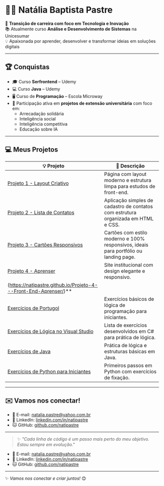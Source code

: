 # 👩‍💻 Natália Baptista Pastre

🎯 **Transição de carreira com foco em Tecnologia e Inovação**  
📚 Atualmente curso **Análise e Desenvolvimento de Sistemas** na Unicesumar  
💡 Apaixonada por aprender, desenvolver e transformar ideias em soluções digitais

---

## 🏆 Conquistas

- 🎓 Curso **Serfrontend** – Udemy  
- 💻 Curso **Java** – Udemy  
- 🖥️ Curso de **Programação** – Escola Microway  
- 💼 Participação ativa em **projetos de extensão universitária** com foco em:
  - Arrecadação solidária
  - Inteligência social
  - Inteligência competitiva
  - Educação sobre IA

---

## 💻 Meus Projetos

| 💡 Projeto | 📄 Descrição |
|-----------|-------------|
| [Projeto 1 - Layout Criativo](https://github.com/natipastre/Projeto-1---Layout-Criativo) | Página com layout moderno e estrutura limpa para estudos de front-end. |
| [Projeto 2 - Lista de Contatos](https://github.com/natipastre/Projeto-2---Lista-de-Contatos) | Aplicação simples de cadastro de contatos com estrutura organizada em HTML e CSS. |
| [Projeto 3 - Cartões Responsivos](https://github.com/natipastre/Projeto-3---Cartoes-Responsivos) | Cartões com estilo moderno e 100% responsivos, ideais para portfólio ou landing page. |
| [Projeto 4 - Aprenser](https://github.com/natipastre/Projeto-4---Front-End-Aprenser) | Site institucional com design elegante e responsivo. 
(https://natipastre.github.io/Projeto-4---Front-End-Aprenser/)** |
| [Exercícios de Portugol](https://github.com/natipastre/Exerc-cios-de-Portugol) | Exercícios básicos de lógica de programação para iniciantes. |
| [Exercícios de Lógica no Visual Studio](https://github.com/natipastre/Exerc-cio-L-gica-de-Programa-o) | Lista de exercícios desenvolvidos em C# para prática de lógica. |
| [Exercícios de Java](https://github.com/natipastre/Exerc-cios-de-Java) | Prática de lógica e estruturas básicas em Java. |
| [Exercícios de Python para Iniciantes](https://github.com/natipastre/Exerc-cios-iniciantes-de-Python-) | Primeiros passos em Python com exercícios de fixação. |

---

## ✉️ Vamos nos conectar!

- 📧 E-mail: [natalia.pastre@yahoo.com.br](mailto:natalia.pastre@yahoo.com.br)  
- 💼 LinkedIn: [linkedin.com/in/natipastre](https://www.linkedin.com/in/natipastre)  
- 🐱 GitHub: [github.com/natipastre](https://github.com/natipastre)

---

> ✨ *"Cada linha de código é um passo mais perto do meu objetivo. Estou sempre em evolução."*



- 📧 E-mail: [natalia.pastre@yahoo.com.br](mailto:natalia.pastre@yahoo.com.br)  
- 💼 LinkedIn: [linkedin.com/in/natipastre](https://www.linkedin.com/in/natipastre)  
- 🐱 GitHub: [github.com/natipastre](https://github.com/natipastre)  

---

✨ *Vamos nos conectar e criar juntos!* 😊



